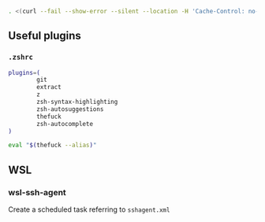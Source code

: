 ``` bash
. <(curl --fail --show-error --silent --location -H 'Cache-Control: no-cache, no-store' https://raw.githubusercontent.com/toshichi/devenv/master/install.sh)
```

## Useful plugins

### `.zshrc`

``` bash
plugins=(
        git
        extract
        z
        zsh-syntax-highlighting
        zsh-autosuggestions
        thefuck
        zsh-autocomplete
)

eval "$(thefuck --alias)"
```

## WSL

### wsl-ssh-agent

Create a scheduled task referring to `sshagent.xml`

